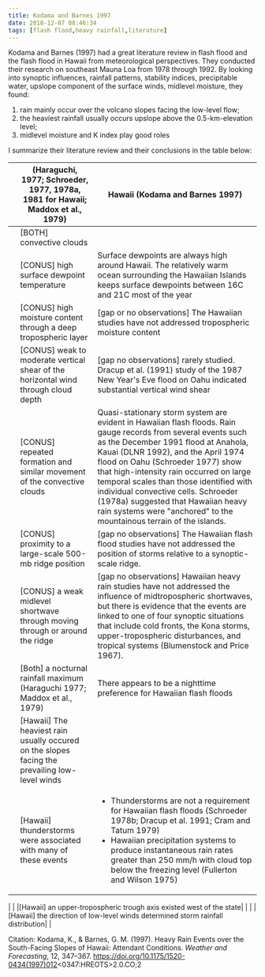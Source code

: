 ```yaml
---
title: Kodama and Barnes 1997
date: 2018-12-07 08:46:34
tags: [flash flood,heavy rainfall,literature]
---
```


Kodama and Barnes (1997) had a great literature review in flash flood and the flash flood in Hawaii from meteorological perspectives. They conducted their research on southeast Mauna Loa from 1978 through 1992. By looking into synoptic influences, rainfall patterns, stability indices, precipitable water, upslope component of the surface winds, midlevel moisture, they found:
1. rain mainly occur over the volcano slopes facing the low-level flow; 
2. the heaviest rainfall usually occurs upslope above the 0.5-km-elevation level; 
3. midlevel moisture and K index play good roles

I summarize their literature review and their conclusions in the table below:

|[]() | (Haraguchi, 1977; Schroeder, 1977, 1978a, 1981 for Hawaii; Maddox et al., 1979) | Hawaii (Kodama and Barnes 1997)  |
|---|---|---|
| | [BOTH] convective clouds  |   |
| | [CONUS] high surface dewpoint temperature  | Surface dewpoints are always high around Hawaii. The relatively warm ocean surrounding the Hawaiian Islands keeps surface dewpoints between 16C and 21C most of the year  |
| | [CONUS] high moisture content through a deep tropospheric layer  | [gap or no observations] The Hawaiian studies have not addressed tropospheric moisture content  |
| | [CONUS] weak to moderate vertical shear of the horizontal wind through cloud depth  | [gap no observations] rarely studied. Dracup et al. (1991) study of the 1987 New Year's Eve flood on Oahu indicated substantial vertical wind shear   |
| | [CONUS] repeated formation and similar movement of the convective clouds  | Quasi-stationary storm system are evident in Hawaiian flash floods. Rain gauge records from several events such as the December 1991 flood at Anahola, Kauai (DLNR 1992), and the April 1974 flood on Oahu (Schroeder 1977) show that high-intensity rain occurred on large temporal scales than those identified with individual convective cells. Schroeder (1978a) suggested that Hawaiian heavy rain systems were "anchored" to the mountainous terrain of the islands.  |
| | [CONUS] proximity to a large-scale 500-mb ridge position  |  [gap no observations] The Hawaiian flash flood studies have not addressed the position of storms relative to a synoptic-scale ridge. |
| |  [CONUS] a weak midlevel shortwave through moving through or around the ridge |[gap no observations] Hawaiian heavy rain studies have not addressed the influence of midtropospheric shortwaves, but there is evidence that the events are linked to one of four synoptic situations that include cold fronts, the Kona storms, upper-tropospheric disturbances, and tropical systems (Blumenstock and Price 1967).|
| | [Both] a nocturnal rainfall maximum (Haraguchi 1977; Maddox et al., 1979)  |  There appears to be a nighttime preference for Hawaiian flash floods |
| | [Hawaii] The heaviest rain usually occured on the slopes facing the prevailing low-level winds  |   |
| | [Hawaii] thunderstorms were associated with many of these events  |<ul><li>Thunderstorms are not a requirement for Hawaiian flash floods (Schroeder 1978b; Dracup et al. 1991; Cram and Tatum 1979)</li><li>Hawaiian precipitation systems to produce instantaneous rain rates greater than 250 mm/h with cloud top below the freezing level (Fullerton and Wilson 1975)</li></ul>
  |
| |[Hawaii] an upper-tropospheric trough axis existed west of the state|   |
| |[Hawaii] the direction of low-level winds determined storm rainfall distribution|   |


Citation:
Kodama, K., & Barnes, G. M. (1997). Heavy Rain Events over the South-Facing Slopes of Hawaii: Attendant Conditions. *Weather and Forecasting*, 12, 347–367. https://doi.org/10.1175/1520-0434(1997)012<0347:HREOTS>2.0.CO;2